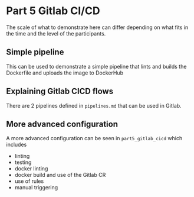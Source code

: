 # Part 5 Gitlab CI/CD

The scale of what to demonstrate here can differ depending on what fits in the time
and the level of the participants.

## Simple pipeline

This can be used to demonstrate a simple pipeline that lints and builds the Dockerfile
and uploads the image to DockerHub

## Explaining Gitlab CICD flows

There are 2 pipelines defined in `pipelines.md` that can be used in Gitlab.

## More advanced configuration

A more advanced configuration can be seen in `part5_gitlab_cicd` which includes
- linting
- testing
- docker linting
- docker build and use of the Gitlab CR
- use of rules
- manual triggering